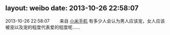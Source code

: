 layout: weibo
date: 2013-10-26 22:58:07
---
<meta name="referrer" content="no-referrer" />

2013-10-26 22:58:07  &nbsp;&nbsp;&nbsp;&nbsp;&nbsp;&nbsp; 来自 <a href="http://app.weibo.com/t/feed/22zMnn" rel="nofollow">小米手机</a>
有多少人会认为男人应该宠，女人应该被宠以及宠的程度代表爱的程度呢…… ​​​
